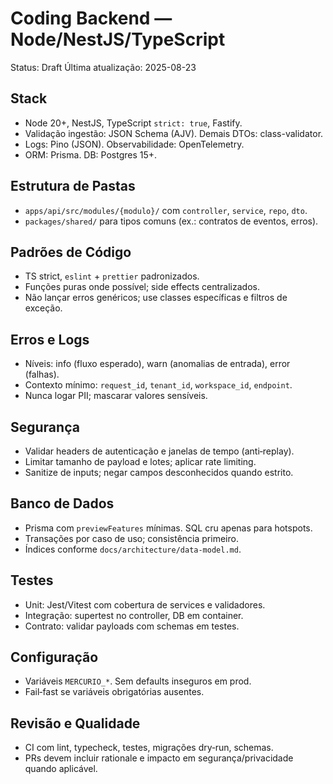 # Coding Backend — Node/NestJS/TypeScript

Status: Draft
Última atualização: 2025-08-23

## Stack
- Node 20+, NestJS, TypeScript `strict: true`, Fastify.
- Validação ingestão: JSON Schema (AJV). Demais DTOs: class-validator.
- Logs: Pino (JSON). Observabilidade: OpenTelemetry.
- ORM: Prisma. DB: Postgres 15+.

## Estrutura de Pastas
- `apps/api/src/modules/{modulo}/` com `controller`, `service`, `repo`, `dto`.
- `packages/shared/` para tipos comuns (ex.: contratos de eventos, erros).

## Padrões de Código
- TS strict, `eslint` + `prettier` padronizados.
- Funções puras onde possível; side effects centralizados.
- Não lançar erros genéricos; use classes específicas e filtros de exceção.

## Erros e Logs
- Níveis: info (fluxo esperado), warn (anomalias de entrada), error (falhas).
- Contexto mínimo: `request_id`, `tenant_id`, `workspace_id`, `endpoint`.
- Nunca logar PII; mascarar valores sensíveis.

## Segurança
- Validar headers de autenticação e janelas de tempo (anti‑replay).
- Limitar tamanho de payload e lotes; aplicar rate limiting.
- Sanitize de inputs; negar campos desconhecidos quando estrito.

## Banco de Dados
- Prisma com `previewFeatures` mínimas. SQL cru apenas para hotspots.
- Transações por caso de uso; consistência primeiro.
- Índices conforme `docs/architecture/data-model.md`.

## Testes
- Unit: Jest/Vitest com cobertura de services e validadores.
- Integração: supertest no controller, DB em container.
- Contrato: validar payloads com schemas em testes.

## Configuração
- Variáveis `MERCURIO_*`. Sem defaults inseguros em prod.
- Fail‑fast se variáveis obrigatórias ausentes.

## Revisão e Qualidade
- CI com lint, typecheck, testes, migrações dry‑run, schemas.
- PRs devem incluir rationale e impacto em segurança/privacidade quando aplicável.
